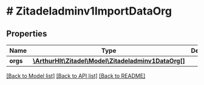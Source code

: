 # # Zitadeladminv1ImportDataOrg

## Properties

Name | Type | Description | Notes
------------ | ------------- | ------------- | -------------
**orgs** | [**\ArthurHlt\Zitadel\Model\Zitadeladminv1DataOrg[]**](Zitadeladminv1DataOrg.md) |  | [optional]

[[Back to Model list]](../../README.md#models) [[Back to API list]](../../README.md#endpoints) [[Back to README]](../../README.md)
